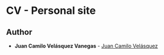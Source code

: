 # CV - Personal site

## Author

* **Juan Camilo Velásquez Vanegas** - [Juan Camilo Velásquez](https://github.com/pillowslept)